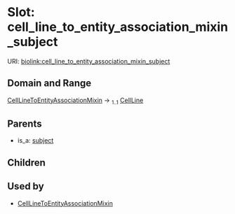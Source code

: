 
# Slot: cell_line_to_entity_association_mixin_subject




URI: [biolink:cell_line_to_entity_association_mixin_subject](https://w3id.org/biolink/vocab/cell_line_to_entity_association_mixin_subject)


## Domain and Range

[CellLineToEntityAssociationMixin](CellLineToEntityAssociationMixin.md) &#8594;  <sub>1..1</sub> [CellLine](CellLine.md)

## Parents

 *  is_a: [subject](subject.md)

## Children


## Used by

 * [CellLineToEntityAssociationMixin](CellLineToEntityAssociationMixin.md)

